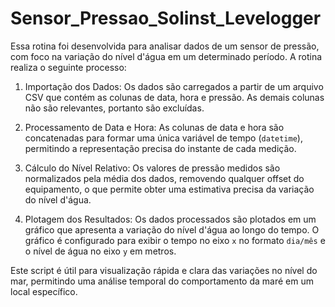 # Sensor_Pressao_Solinst_Levelogger
Essa rotina foi desenvolvida para analisar dados de um sensor de pressão, com foco na variação do nível d'água em um determinado período. A rotina realiza o seguinte processo:

1. Importação dos Dados: Os dados são carregados a partir de um arquivo CSV que contém as colunas de data, hora e pressão. As demais colunas não são relevantes, portanto são excluídas.
   
2. Processamento de Data e Hora: As colunas de data e hora são concatenadas para formar uma única variável de tempo (`datetime`), permitindo a representação precisa do instante de cada medição.

3. Cálculo do Nível Relativo: Os valores de pressão medidos são normalizados pela média dos dados, removendo qualquer offset do equipamento, o que permite obter uma estimativa precisa da variação do nível d'água.

4. Plotagem dos Resultados: Os dados processados são plotados em um gráfico que apresenta a variação do nível d'água ao longo do tempo. O gráfico é configurado para exibir o tempo no eixo `x` no formato `dia/mês` e o nível de água no eixo `y` em metros.

Este script é útil para visualização rápida e clara das variações no nível do mar, permitindo uma análise temporal do comportamento da maré em um local específico.
